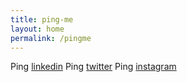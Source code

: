 ```yaml
---
title: ping-me
layout: home
permalink: /pingme
---
```


Ping <a href="https://np.linkedin.com/in/sabinranjit">linkedin</a>
Ping <a href="https://twitter.com/thinksabin">twitter</a>
Ping <a href="https://www.instagram.com/sabinranjit/">instagram</a>
